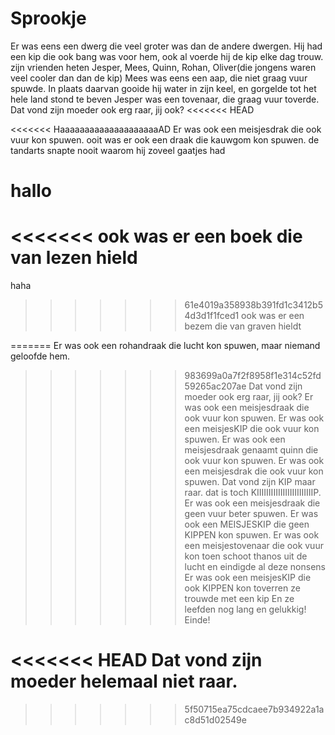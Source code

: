 # Sprookje

Er was eens een dwerg die veel groter was 
dan de andere dwergen.
Hij had een kip die ook bang was voor hem,
ook al voerde hij de kip elke dag trouw.
zijn vrienden heten Jesper, Mees, Quinn, Rohan, Oliver(die jongens waren veel cooler dan dan de kip) 
Mees was eens een aap, die niet graag vuur spuwde.
In plaats daarvan gooide hij water in zijn keel, en gorgelde tot het hele land stond te beven
Jesper was een tovenaar, die graag vuur toverde.
Dat vond zijn moeder ook erg raar, jij ook?
<<<<<<< HEAD

<<<<<<< HaaaaaaaaaaaaaaaaaaaaAD
Er was ook een meisjesdrak die ook vuur kon spuwen.
ooit was er ook een draak die kauwgom kon spuwen.
de tandarts snapte nooit waarom hij zoveel gaatjes had


hallo
=======
<<<<<<< ook was er een boek die van lezen hield
=======
 haha
>>>>>>> 61e4019a358938b391fd1c3412b54d3d1f1fced1
>>>>>>> ook was er een bezem die van graven hieldt

=======
Er was ook een rohandraak die lucht kon spuwen, maar niemand geloofde hem.
>>>>>>> 983699a0a7f2f8958f1e314c52fd59265ac207ae
Dat vond zijn moeder ook erg raar, jij ook?
Er was ook een meisjesdraak die ook vuur kon spuwen.
Er was ook een meisjesKIP die ook vuur kon spuwen.
Er was ook een meisjesdraak genaamt quinn die ook vuur kon spuwen.
Er was ook een meisjesdrak die ook vuur kon spuwen.
Dat vond zijn KIP maar raar.
dat is toch KIIIIIIIIIIIIIIIIIIIIIIIIP.
Er was ook een meisjesdraak die geen vuur beter spuwen.
Er was ook een MEISJESKIP die geen KIPPEN kon spuwen.
Er was ook een meisjestovenaar die ook vuur kon 
toen schoot thanos uit de lucht en eindigde al deze nonsens
Er was ook een meisjesKIP die ook KIPPEN kon toverren
ze trouwde met een kip
En ze leefden nog lang en gelukkig!
Einde!



<<<<<<< HEAD
Dat vond zijn moeder helemaal niet raar.
=======
>>>>>>> 5f50715ea75cdcaee7b934922a1ac8d51d02549e








 
